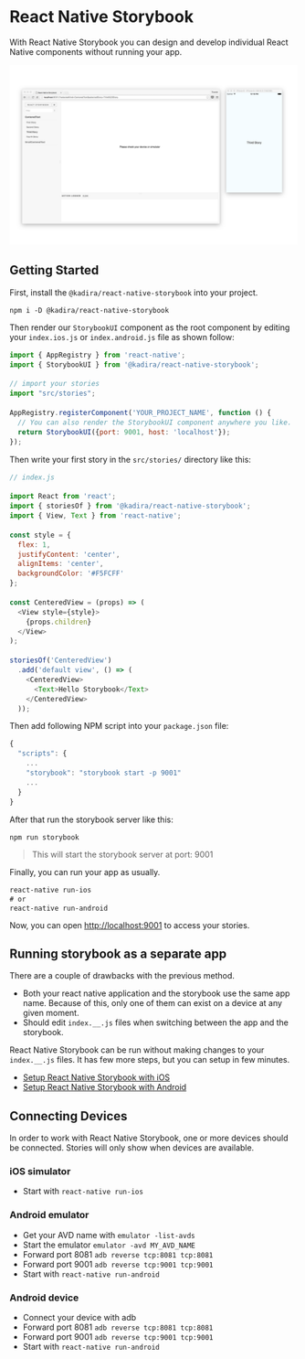 # React Native Storybook

With React Native Storybook you can design and develop individual React Native components without running your app.

![React Storybook Screenshot](docs/assets/readme/screenshot.png)

## Getting Started

First, install the `@kadira/react-native-storybook` into your project.

```shell
npm i -D @kadira/react-native-storybook
```

Then render our `StorybookUI` component as the root component by editing your `index.ios.js` or `index.android.js` file as shown follow:

```js
import { AppRegistry } from 'react-native';
import { StorybookUI } from '@kadira/react-native-storybook';

// import your stories
import "src/stories";

AppRegistry.registerComponent('YOUR_PROJECT_NAME', function () {
  // You can also render the StorybookUI component anywhere you like.
  return StorybookUI({port: 9001, host: 'localhost'});
});
```

Then write your first story in the `src/stories/` directory like this:

```js
// index.js

import React from 'react';
import { storiesOf } from '@kadira/react-native-storybook';
import { View, Text } from 'react-native';

const style = {
  flex: 1,
  justifyContent: 'center',
  alignItems: 'center',
  backgroundColor: '#F5FCFF'
};

const CenteredView = (props) => (
  <View style={style}>
    {props.children}
  </View>
);

storiesOf('CenteredView')
  .add('default view', () => (
    <CenteredView>
      <Text>Hello Storybook</Text>
    </CenteredView>
  ));
```

Then add following NPM script into your `package.json` file:

```js
{
  "scripts": {
    ...
    "storybook": "storybook start -p 9001"
    ...
  }
}
```

After that run the storybook server like this:

```
npm run storybook
```

> This will start the storybook server at port: 9001

Finally, you can run your app as usually.

```
react-native run-ios
# or
react-native run-android
```

Now, you can open <http://localhost:9001> to access your stories.

## Running storybook as a separate app

There are a couple of drawbacks with the previous method.

- Both your react native application and the storybook use the same app name. Because of this, only one of them can exist on a device at any given moment.
- Should edit `index.__.js` files when switching between the app and the storybook.

React Native Storybook can be run without making changes to your `index.__.js` files. It has few more steps, but you can setup in few minutes.

- [Setup React Native Storybook with iOS](docs/setup-ios.md)
- [Setup React Native Storybook with Android](docs/setup-android.md)

## Connecting Devices

In order to work with React Native Storybook, one or more devices should be connected. Stories will only show when devices are available.

### iOS simulator

- Start with `react-native run-ios`

### Android emulator

- Get your AVD name with `emulator -list-avds`
- Start the emulator `emulator -avd MY_AVD_NAME`
- Forward port 8081 `adb reverse tcp:8081 tcp:8081`
- Forward port 9001 `adb reverse tcp:9001 tcp:9001`
- Start with `react-native run-android`

### Android device

- Connect your device with adb
- Forward port 8081 `adb reverse tcp:8081 tcp:8081`
- Forward port 9001 `adb reverse tcp:9001 tcp:9001`
- Start with `react-native run-android`
